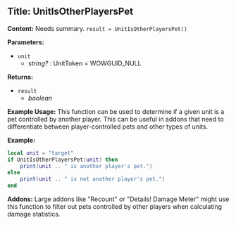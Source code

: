 ## Title: UnitIsOtherPlayersPet

**Content:**
Needs summary.
`result = UnitIsOtherPlayersPet()`

**Parameters:**
- `unit`
  - *string?* : UnitToken = WOWGUID_NULL

**Returns:**
- `result`
  - *boolean*

**Example Usage:**
This function can be used to determine if a given unit is a pet controlled by another player. This can be useful in addons that need to differentiate between player-controlled pets and other types of units.

**Example:**
```lua
local unit = "target"
if UnitIsOtherPlayersPet(unit) then
    print(unit .. " is another player's pet.")
else
    print(unit .. " is not another player's pet.")
end
```

**Addons:**
Large addons like "Recount" or "Details! Damage Meter" might use this function to filter out pets controlled by other players when calculating damage statistics.
